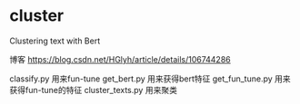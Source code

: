 # cluster
Clustering text with Bert

博客 https://blog.csdn.net/HGlyh/article/details/106744286

classify.py 用来fun-tune
get_bert.py 用来获得bert特征
get_fun_tune.py 用来获得fun-tune的特征
cluster_texts.py 用来聚类
